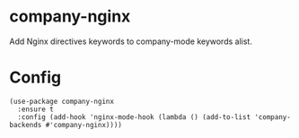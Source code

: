 # company-nginx

Add Nginx directives keywords to company-mode keywords alist.

# Config

``` emacs-lisp
(use-package company-nginx
  :ensure t
  :config (add-hook 'nginx-mode-hook (lambda () (add-to-list 'company-backends #'company-nginx))))
```
